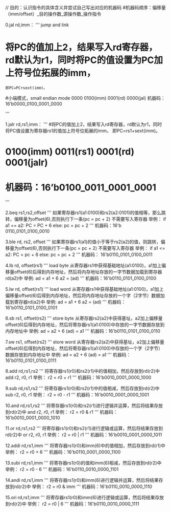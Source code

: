 // 目的：认识指令的具体含义并尝试自己写出对应的机器码
#机器码顺序：偏移量（imm/offset）_目的操作数_源操作数_操作指令

0.jal rd,imm：
'''
jump and link
# 将PC的值加上2，结果写入rd寄存器，rd默认为r1，同时将PC的值设置为PC加上符号位拓展的imm，
	即PC=PC+sext(imm)。
#小端模式，small endian mode
    0000 0100(imm) 0001(rd) 0000(jal) 
机器码：16’b0000_0100_0001_0000

'''

1.jalr rd,rs1,imm：
'''
#将PC的值加上2，结果写入rd寄存器，rd默认为r1，同时将PC值设置为寄存器rs1的值加上符号位拓展的imm，
	即PC=rs1+sext(imm)。
# 0100(imm) 0011(rs1) 0001(rd) 0001(jalr)
# 机器码：16’b0100_0011_0001_0001
'''

2.beq rs1,rs2,offset
'''
如果寄存器rs1(a1:0100)和rs2(a2:0101)的值相等，那么跳转，偏移量为offset(6),否则执行下一条(pc = pc + 2)
不需要写入寄存器
举例：
if a1 == a2:
	PC = PC + 6
else:
	pc = pc + 2
'''
机器码：16'b 0110_0101_0100_0010

3.ble rd, rs2, offset
'''
如果寄存器rs1(a1)的值小于等于rs2(a2)的值，则跳转，偏移量为offset(6),否则执行下一条(pc = pc + 2)
不需要写入寄存器
举例：
if a1 <= a2:
	PC = pc + 6
else:
	pc = pc + 2
'''
机器码： 16'b0110_0101_0100_0011

4.lb rd, offset(rs1)
'''
load byte
从寄存器rs1中获得基础地址(a1:0100)，a1加上偏移量offset(6)后得到内存地址，然后将内存地址存放的一字节数据加载到寄存器rd(a2)中
举例:
ad = a1 + 6
a2 = (ad)
'''
机器码：16'b0110_0101_0100_0100

5.lw rd, offset(rs1)
'''
load word
从寄存器rs1中获得基础地址(a1:0100)，a1加上偏移量offset(6)后得到内存地址，然后将内存地址存放的一个字（2字节）数据加载到寄存器rd(a2)中
举例:
ad = a1 + 6
a2 = (ad)
'''
机器码：16'b0110_0101_0100_0101

6.sb rs1, offset(rs2)
'''
store byte
从寄存器rs2(a2)中获得基址，a2加上偏移量offset(6)后得到内存地址，然后将寄存器rs1(a1:0100)中存放的一字节数据存放到内存地址中
举例:
ad = a2 + 6
(ad) = a1
'''
机器码：16'b0110_0101_0100_0110

7.sw rs1, offset(rs2)
'''
store word
从寄存器rs2(a2)中获得基址，a2加上偏移量offset(6)后得到内存地址，然后将寄存器rs1(a1:0100)中存放的一个字（2字节）数据存放到内存地址中
举例:
ad = a2 + 6
(ad) = a1
'''
机器码：16'b0110_0101_0100_0111

8.add rd,rs1,rs2
'''
将寄存器rs1(r0)和rs2(r1)中的值相加，然后存放到rd(r2)中
add r2, r0, r1
举例：
r2 = r0 + r1
'''
机器码：16'b0010_0001_0000_1000

9.sub rd,rs1,rs2
'''
将寄存器rs1(r0)和rs2(r1)中的值相减，然后存放到rd(r2)中
sub r2, r0, r1
举例：
r2 = r0 - r1
'''
机器码：16'b0010_0001_0000_1001


10.and rd,rs1,rs2
'''
将寄存器rs1(r0)和rs2(r1)进行逻辑并运算，然后将结果存放到rd(r2)中
and r2, r0, r1
举例：
r2 = r0 & r1
'''
机器码：16'b0010_0001_0000_1010

11.or rd,rs1,rs2
'''
将寄存器rs1(r0)和rs2(r1)进行逻辑或运算，然后将结果存放到rd(r2)中
or r2, r0, r1
举例：
r2 = r0 | r1
'''
机器码：16'b0010_0001_0000_1011

12.addi rd,rs1,imm
'''
将寄存器rs1(r0)和imm(6)中的值相加，然后存放到rd(r1)中
举例：
r2 = r0 + 6
'''
机器码：16'b0110_0001_0000_1100

13.subi rd,rs1,imm
'''
将寄存器rs1(r0)的值和imm(6)相减，然后存放到rd(r2)中
举例：
r2 = r0 - 6
'''
机器码：16'b0110_0010_0000_1101


14.andi rd,rs1,imm
'''
将寄存器rs1(r0)和imm(6)进行逻辑并运算，然后将结果存放到rd(r2)中
举例：
r2 = r0 & imm
'''
机器码：16'b0110_0010_0000_1110

15.ori rd,rs1,imm
'''
将寄存器rs1(r0)和imm(6)进行逻辑或运算，然后将结果存放到rd(r2)中
举例：
r2 = r0 | 6
'''
机器码：16'b0110_0010_0000_1111
